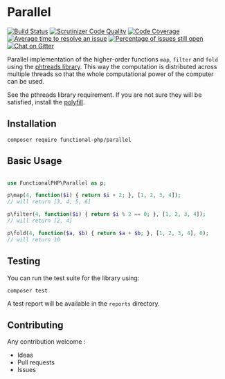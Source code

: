 # Parallel

[![Build Status](https://travis-ci.org/functional-php/parallel.svg)](https://travis-ci.org/functional-php/parallel)
[![Scrutinizer Code Quality](https://scrutinizer-ci.com/g/functional-php/parallel/badges/quality-score.png?b=master)](https://scrutinizer-ci.com/g/functional-php/parallel/?branch=master)
[![Code Coverage](https://scrutinizer-ci.com/g/functional-php/parallel/badges/coverage.png?b=master)](https://scrutinizer-ci.com/g/functional-php/parallel/?branch=master)
[![Average time to resolve an issue](http://isitmaintained.com/badge/resolution/functional-php/parallel.svg)](http://isitmaintained.com/project/functional-php/parallel "Average time to resolve an issue")
[![Percentage of issues still open](http://isitmaintained.com/badge/open/functional-php/parallel.svg)](http://isitmaintained.com/project/functional-php/parallel "Percentage of issues still open")
[![Chat on Gitter](https://img.shields.io/gitter/room/gitterHQ/gitter.svg)](https://gitter.im/functional-php)

Parallel implementation of the higher-order functions `map`, `filter` and `fold` using the 
[phtreads library](https://github.com/krakjoe/pthreads). This way the computation is distributed
across multiple threads so that the whole computational power of the computer can be used.

See the pthreads library requirement. If you are not sure they will be satisfied, install the [polyfill](https://github.com/krakjoe/pthreads-polyfill).

## Installation

    composer require functional-php/parallel

## Basic Usage

```php

use FunctionalPHP\Parallel as p;

p\map(4, function($i) { return $i + 2; }, [1, 2, 3, 4]);
// will return [3, 4, 5, 6]

p\filter(4, function($i) { return $i % 2 == 0; }, [1, 2, 3, 4]);
// will return [2, 4]

p\fold(4, function($a, $b) { return $a + $b; }, [1, 2, 3, 4], 0);
// will return 10

```

## Testing

You can run the test suite for the library using:

    composer test
    
A test report will be available in the `reports` directory.

## Contributing

Any contribution welcome :

- Ideas
- Pull requests
- Issues
